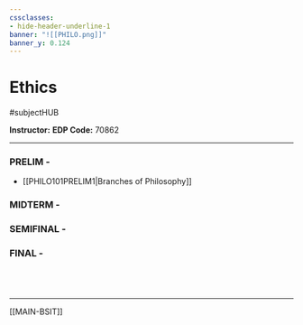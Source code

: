 ```yaml
---
cssclasses:
- hide-header-underline-1
banner: "![[PHILO.png]]"
banner_y: 0.124
---
```


# Ethics
#subjectHUB 

**Instructor:**
**EDP Code:** 70862

---
### PRELIM - 
- [[PHILO101PRELIM1|Branches of Philosophy]]

### MIDTERM - 
### SEMIFINAL - 
### FINAL - 

#

<br>

---
[[MAIN-BSIT]]
